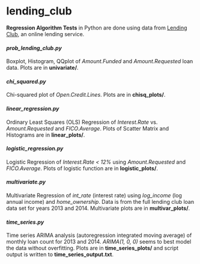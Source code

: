 # lending_club

**Regression Algorithm Tests** in Python are done using data from [Lending Club](https://www.lendingclub.com/info/download-data.action), an online lending service.

#### *prob_lending_club.py* 
Boxplot, Histogram, QQplot of *Amount.Funded* and *Amount.Requested* loan data.  Plots are in **univariate/**.
#### *chi_squared.py* 
Chi-squared plot of *Open.Credit.Lines*.  Plots are in **chisq_plots/**.
#### *linear_regression.py* 
Ordinary Least Squares (OLS) Regression of *Interest.Rate* vs. *Amount.Requested* and *FICO.Average*.  Plots of Scatter Matrix and Histograms are in **linear_plots/**.
#### *logistic_regression.py* 
Logistic Regression of *Interest.Rate < 12%* using *Amount.Requested* and *FICO.Average*.  Plots of logistic function are in **logistic_plots/**.
#### *multivariate.py* 
Multivariate Regression of *int_rate* (interest rate) using *log_income* (log annual income) and *home_ownership*.  Data is from the full lending club loan data set for years 2013 and 2014.  Multivariate plots are in **multivar_plots/**.
#### *time_series.py*
Time series ARIMA analysis (autoregression integrated moving average) of monthly loan count for 2013 and 2014.  *ARIMA(1, 0, 0)* seems to best model the data without overfitting.  Plots are in **time_series_plots/** and script output is written to **time_series_output.txt**.
